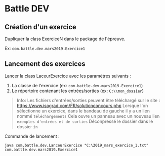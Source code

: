 # Battle DEV

## Création d'un exercice

Dupliquer la class ExerciceN dans le package de l'épreuve.

Ex: `com.battle.dev.mars2019.Exercice1`

## Lancement des exercices

Lancer la class LaceurExercice avec les paramètres suivants :
 1. La classe de l'exercice (ex: `com.battle.dev.mars2019.Exercice1`)
 2. Le répertoire contenant les entrées/sorties (ex: `C:\\mon_dossier`)
 
>Info: Les fichiers d'entrées/sorties peuvent être téléchargé sur le site :
>https://www.isograd.com/FR/solutionconcours.php 
>Lorsque l'on sélectionne un exercice, dans le bandeau de gauche il y a un 
>lien nommé `téléchargements`
>Cela ouvre un panneau avec un nouveau lien `exemples d'entrèes et de sorties`
>Déconpressé le dossier dans le dossier `in` 
 
 Commande de lancement : 
 
 `java com.battle.dev.LanceurExercice "C:\2019_mars_exercice_1.txt" com.battle.dev.mars2019.Exercice1`
